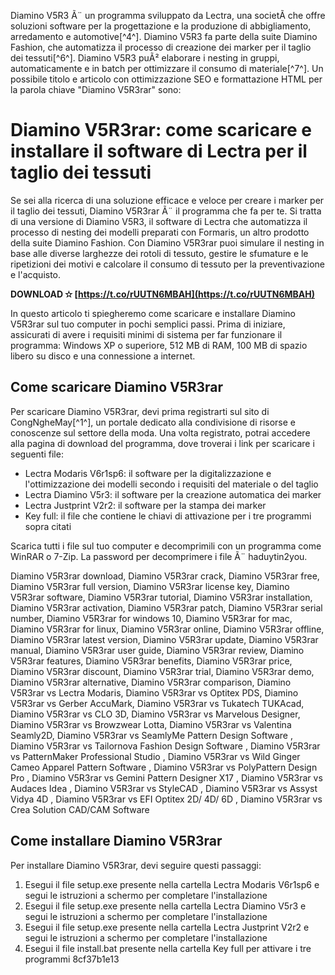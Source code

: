 
 Diamino V5R3 Ã¨ un programma sviluppato da Lectra, una societÃ  che offre soluzioni software per la progettazione e la produzione di abbigliamento, arredamento e automotive[^4^]. Diamino V5R3 fa parte della suite Diamino Fashion, che automatizza il processo di creazione dei marker per il taglio dei tessuti[^6^]. Diamino V5R3 puÃ² elaborare i nesting in gruppi, automaticamente e in batch per ottimizzare il consumo di materiale[^7^].  Un possibile titolo e articolo con ottimizzazione SEO e formattazione HTML per la parola chiave "Diamino V5R3rar" sono:  
# Diamino V5R3rar: come scaricare e installare il software di Lectra per il taglio dei tessuti
 
Se sei alla ricerca di una soluzione efficace e veloce per creare i marker per il taglio dei tessuti, Diamino V5R3rar Ã¨ il programma che fa per te. Si tratta di una versione di Diamino V5R3, il software di Lectra che automatizza il processo di nesting dei modelli preparati con Formaris, un altro prodotto della suite Diamino Fashion. Con Diamino V5R3rar puoi simulare il nesting in base alle diverse larghezze dei rotoli di tessuto, gestire le sfumature e le ripetizioni dei motivi e calcolare il consumo di tessuto per la preventivazione e l'acquisto.
 
**DOWNLOAD ✫ [https://t.co/rUUTN6MBAH](https://t.co/rUUTN6MBAH)**


 
In questo articolo ti spiegheremo come scaricare e installare Diamino V5R3rar sul tuo computer in pochi semplici passi. Prima di iniziare, assicurati di avere i requisiti minimi di sistema per far funzionare il programma: Windows XP o superiore, 512 MB di RAM, 100 MB di spazio libero su disco e una connessione a internet.
 
## Come scaricare Diamino V5R3rar
 
Per scaricare Diamino V5R3rar, devi prima registrarti sul sito di CongNgheMay[^1^], un portale dedicato alla condivisione di risorse e conoscenze sul settore della moda. Una volta registrato, potrai accedere alla pagina di download del programma, dove troverai i link per scaricare i seguenti file:
 
- Lectra Modaris V6r1sp6: il software per la digitalizzazione e l'ottimizzazione dei modelli secondo i requisiti del materiale o del taglio
- Lectra Diamino V5r3: il software per la creazione automatica dei marker
- Lectra Justprint V2r2: il software per la stampa dei marker
- Key full: il file che contiene le chiavi di attivazione per i tre programmi sopra citati

Scarica tutti i file sul tuo computer e decomprimili con un programma come WinRAR o 7-Zip. La password per decomprimere i file Ã¨ haduytin2you.
 
Diamino V5R3rar download,  Diamino V5R3rar crack,  Diamino V5R3rar free,  Diamino V5R3rar full version,  Diamino V5R3rar license key,  Diamino V5R3rar software,  Diamino V5R3rar tutorial,  Diamino V5R3rar installation,  Diamino V5R3rar activation,  Diamino V5R3rar patch,  Diamino V5R3rar serial number,  Diamino V5R3rar for windows 10,  Diamino V5R3rar for mac,  Diamino V5R3rar for linux,  Diamino V5R3rar online,  Diamino V5R3rar offline,  Diamino V5R3rar latest version,  Diamino V5R3rar update,  Diamino V5R3rar manual,  Diamino V5R3rar user guide,  Diamino V5R3rar review,  Diamino V5R3rar features,  Diamino V5R3rar benefits,  Diamino V5R3rar price,  Diamino V5R3rar discount,  Diamino V5R3rar trial,  Diamino V5R3rar demo,  Diamino V5R3rar alternative,  Diamino V5R3rar comparison,  Diamino V5R3rar vs Lectra Modaris,  Diamino V5R3rar vs Optitex PDS,  Diamino V5R3rar vs Gerber AccuMark,  Diamino V5R3rar vs Tukatech TUKAcad,  Diamino V5R3rar vs CLO 3D,  Diamino V5R3rar vs Marvelous Designer,  Diamino V5R3rar vs Browzwear Lotta,  Diamino V5R3rar vs Valentina Seamly2D,  Diamino V5R3rar vs SeamlyMe Pattern Design Software ,  Diamino V5R3rar vs Tailornova Fashion Design Software ,  Diamino V5R3rar vs PatternMaker Professional Studio ,  Diamino V5R3rar vs Wild Ginger Cameo Apparel Pattern Software ,  Diamino V5R3rar vs PolyPattern Design Pro ,  Diamino V5R3rar vs Gemini Pattern Designer X17 ,  Diamino V5R3rar vs Audaces Idea ,  Diamino V5R3rar vs StyleCAD ,  Diamino V5R3rar vs Assyst Vidya 4D ,  Diamino V5R3rar vs EFI Optitex 2D/ 4D/ 6D ,  Diamino V5R3rar vs Crea Solution CAD/CAM Software
 
## Come installare Diamino V5R3rar
 
Per installare Diamino V5R3rar, devi seguire questi passaggi:

1. Esegui il file setup.exe presente nella cartella Lectra Modaris V6r1sp6 e segui le istruzioni a schermo per completare l'installazione
2. Esegui il file setup.exe presente nella cartella Lectra Diamino V5r3 e segui le istruzioni a schermo per completare l'installazione
3. Esegui il file setup.exe presente nella cartella Lectra Justprint V2r2 e segui le istruzioni a schermo per completare l'installazione
4. Esegui il file install.bat presente nella cartella Key full per attivare i tre programmi 8cf37b1e13


